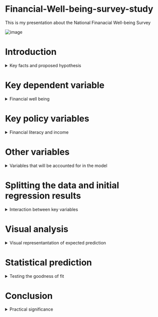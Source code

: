 # Financial-Well-being-survey-study
This is my presentation about the National Finanacial Well-being Survey

![image](https://user-images.githubusercontent.com/74316333/99918044-98bc3880-2d14-11eb-9390-48670dd9bb20.png)

# Introduction
<details>
  <summary>Key facts and proposed hypothesis</summary>
  
•The survey that I have analyzed for my project was developed in 2017 by the Consumer Financial Protection Bureau.<br/>

•The total number of respondents in the survey is 6,394, with the main study being fielded in late 2016.<br/>

•The main hypothesis that i will be testing in my research is that financial literacy is a better predictor of financial well being than income.<br/>
</details>


# Key dependent variable
<details>
  <summary>Financial well being</summary>
  
The key dependent variable that I will be observing is the Financial well being score.<br/>

Developed by the CFPB with the help of experts and consumers.<br/>


Represented as a number between 0-100, the scale does not have a clear cut-off point for good and bad scores, and extreme values are rare.<br/>

![image](https://user-images.githubusercontent.com/74316333/99919731-7976d880-2d1f-11eb-984f-42c4b9b8ab3b.png)<br/>


![image](https://user-images.githubusercontent.com/74316333/99919879-5e589880-2d20-11eb-8fd8-896877fba873.png)<br/>


</details>

# Key policy variables
<details>
  <summary>Financial literacy and income</summary>
 
# Financial literacy
For this research three key fiancial literacy variables were used that are encompassed in the CFPB.<br/>
  •Financial skill scale score<br/>
  
  Financial skill scale was developed by the CFPB.<br/>
  
  Mesures knowdledge about making financial using 10 questions in the survey.<br/>
  
  Has a scale of 0-100, with extreme scores being rare.<br/>
  
  ![image](https://user-images.githubusercontent.com/74316333/99920732-b6de6480-2d25-11eb-932e-d279f363a412.png)<br/>
  
  ![image](https://user-images.githubusercontent.com/74316333/99920769-03c23b00-2d26-11eb-828e-2bfb78d75cfb.png)<br/>
  
  •Lusardi & Mitchell financial knowledge skill scale score<br/>
  
  Measurement of financial literacy developed by Annamaria Lusardi and Olivia S. Mitchell.<br/>
  
  Has a scale between 0-3, and measures knowledge in regards to: Interest rates, Inflation and Risk diversification.<br/>

  ![image](https://user-images.githubusercontent.com/74316333/99920940-446e8400-2d27-11eb-8541-7f9b16678aa5.png)<br/>

  •Knoll & Houts financial knowledge scale score<br/>
# Income
B
</details>

# Other variables
<details>
  <summary>Variables that will be accounted for in the model</summary>
  
The key dependent variable that I will be observing is the Financial well being score
</details>

# Splitting the data and initial regression results
<details>
  <summary>Interaction between key variables</summary>
  
The key dependent variable that I will be observing is the Financial well being score
</details>

# Visual analysis
<details>
  <summary>Visual representantation of expected prediction</summary>
  
The key dependent variable that I will be observing is the Financial well being score
</details>

# Statistical prediction
<details>
  <summary>Testing the goodness of fit</summary>
  
The key dependent variable that I will be observing is the Financial well being score
</details>

# Conclusion
<details>
  <summary>Practical significance</summary>
  
The key dependent variable that I will be observing is the Financial well being score
</details>
